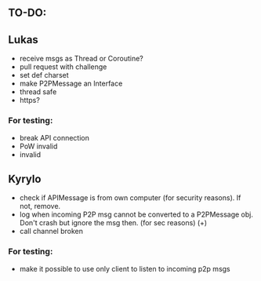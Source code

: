 ## TO-DO:

## Lukas

- receive msgs as Thread or Coroutine?
- pull request with challenge
- set def charset
- make P2PMessage an Interface
- thread safe
- https?

### For testing:

- break API connection
- PoW invalid
- invalid

## Kyrylo

- check if APIMessage is from own computer (for security reasons). If not, remove.
- log when incoming P2P msg cannot be converted to a P2PMessage obj. Don't crash but ignore the msg then. (for sec
  reasons) (+)
- call channel broken

### For testing:

- make it possible to use only client to listen to incoming p2p msgs